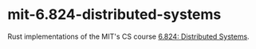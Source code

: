 # mit-6.824-distributed-systems
 Rust implementations of the MIT's CS course [6.824: Distributed Systems](https://www.youtube.com/@6.824).
